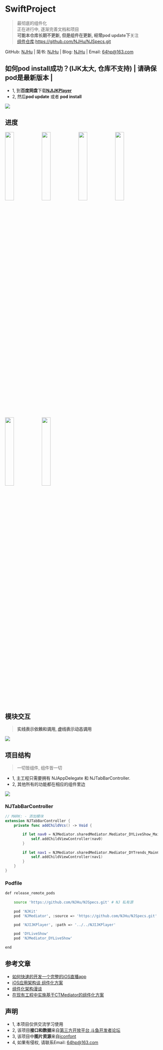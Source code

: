 # SwiftProject
> 最彻底的组件化<br>正在进行中, 逐渐完善文档和项目<br>**可能本仓库长期不更新, 但是组件在更新, 经常pod update下**关注<br>[组件仓库](https://github.com/NJHu/NJSpecs.git):https://github.com/NJHu/NJSpecs.git

GitHub: [NJHu](https://github.com/njhu) | 简书: [NJHu](https://www.jianshu.com/u/dbc8e7afeb3d) | Blog: [NJHu](https://www.weibo.com/njhu) | Email: [64hp@163.com](mailto:64hp@163.com)

## 如何pod install成功？(**IJK太大, 仓库不支持**) | 请确保pod是最新版本 |
- 1, 到**百度网盘**下载[**NJIJKPlayer**](https://pan.baidu.com/s/1ybEzk65SeWuGuzp6B4yCtA)
- 2, 然后**pod update** 或者 **pod install**

![](https://raw.githubusercontent.com/NJHu/swiftProject/master/images/NJIJKPlayer_baidu.png)

## 进度

<div><img src="https://raw.githubusercontent.com/NJHu/swiftProject/master/images/homeList.png" width="24%"><img src="https://raw.githubusercontent.com/NJHu/swiftProject/master/images/category.png" width="24%"><img src="https://raw.githubusercontent.com/NJHu/swiftProject/master/images/categoryList.png" width="24%"><img src="https://raw.githubusercontent.com/NJHu/swiftProject/master/images/homenowshow.png" width="24%"></div>

<div><img src="https://raw.githubusercontent.com/NJHu/swiftProject/master/images/douyuliveroom.png" width="24%"><img src="https://raw.githubusercontent.com/NJHu/swiftProject/master/images/nowshowliveroom.png" width="24%"></div>

## 模块交互
> **实线表示依赖和调用, 虚线表示动态调用**

![](https://raw.githubusercontent.com/NJHu/swiftProject/master/images/mediator.png)

## 项目结构
> 一切皆组件, 组件皆一切

- 1, 主工程只需要拥有 NJAppDelegate 和 NJTabBarController. 
- 2, 其他所有的功能都在相应的组件里边

![](https://raw.githubusercontent.com/NJHu/swiftProject/master/images/Swiftmulu.png)

### NJTabBarController

``` swift
// MARK: - 添加模块
extension NJTabBarController {
    private func addChildVcs() -> Void {

        if let nav0 = NJMediator.sharedMediator.Mediator_DYLiveShow_MainController() {
            self.addChildViewController(nav0)
        }
        
        if let nav1 = NJMediator.sharedMediator.Mediator_DYTrends_MainController() {
            self.addChildViewController(nav1)
        }
    }
}
```

### Podfile

```bash
def release_remote_pods
    
    source 'https://github.com/NJHu/NJSpecs.git' # NJ 私有源
    
    pod 'NJKit'
    pod 'NJMediator', :source => 'https://github.com/NJHu/NJSpecs.git'

    pod 'NJIJKPlayer', :path => '../../NJIJKPlayer'
    
    pod 'DYLiveShow'
    pod 'NJMediator_DYLiveShow'
    
end
```

## 参考文章
- [如何快速的开发一个完整的iOS直播app](https://www.jianshu.com/p/bd42bacbe4cc)
- [iOS应用架构谈 组件化方案](https://casatwy.com/iOS-Modulization.html)
- [组件化架构漫谈](https://www.jianshu.com/p/67a6004f6930)
- [在现有工程中实施基于CTMediator的组件化方案](https://casatwy.com/modulization_in_action.html)

## 声明

- 1, 本项目仅供交流学习使用
- 2, 该项目**接口和数据**来自[第三方开放平台 斗鱼开发者论坛](http://dev-bbs.douyutv.com/forum.php?mod=forumdisplay&fid=37)
- 3, 该项目中**图片资源**来自[iconfont](http://iconfont.cn/)
- 4, 如果有侵权, 请联系Email: [64hp@163.com](mailto:64hp@163.com)